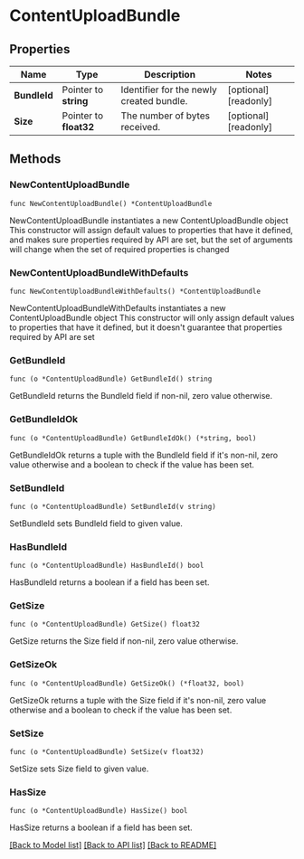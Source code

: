 # ContentUploadBundle

## Properties

Name | Type | Description | Notes
------------ | ------------- | ------------- | -------------
**BundleId** | Pointer to **string** | Identifier for the newly created bundle.  | [optional] [readonly] 
**Size** | Pointer to **float32** | The number of bytes received.  | [optional] [readonly] 

## Methods

### NewContentUploadBundle

`func NewContentUploadBundle() *ContentUploadBundle`

NewContentUploadBundle instantiates a new ContentUploadBundle object
This constructor will assign default values to properties that have it defined,
and makes sure properties required by API are set, but the set of arguments
will change when the set of required properties is changed

### NewContentUploadBundleWithDefaults

`func NewContentUploadBundleWithDefaults() *ContentUploadBundle`

NewContentUploadBundleWithDefaults instantiates a new ContentUploadBundle object
This constructor will only assign default values to properties that have it defined,
but it doesn't guarantee that properties required by API are set

### GetBundleId

`func (o *ContentUploadBundle) GetBundleId() string`

GetBundleId returns the BundleId field if non-nil, zero value otherwise.

### GetBundleIdOk

`func (o *ContentUploadBundle) GetBundleIdOk() (*string, bool)`

GetBundleIdOk returns a tuple with the BundleId field if it's non-nil, zero value otherwise
and a boolean to check if the value has been set.

### SetBundleId

`func (o *ContentUploadBundle) SetBundleId(v string)`

SetBundleId sets BundleId field to given value.

### HasBundleId

`func (o *ContentUploadBundle) HasBundleId() bool`

HasBundleId returns a boolean if a field has been set.

### GetSize

`func (o *ContentUploadBundle) GetSize() float32`

GetSize returns the Size field if non-nil, zero value otherwise.

### GetSizeOk

`func (o *ContentUploadBundle) GetSizeOk() (*float32, bool)`

GetSizeOk returns a tuple with the Size field if it's non-nil, zero value otherwise
and a boolean to check if the value has been set.

### SetSize

`func (o *ContentUploadBundle) SetSize(v float32)`

SetSize sets Size field to given value.

### HasSize

`func (o *ContentUploadBundle) HasSize() bool`

HasSize returns a boolean if a field has been set.


[[Back to Model list]](../README.md#documentation-for-models) [[Back to API list]](../README.md#documentation-for-api-endpoints) [[Back to README]](../README.md)


